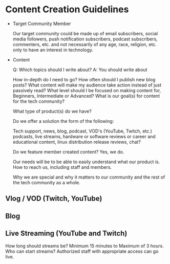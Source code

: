 # Content Creation Guidelines

* Target Community Member

    Our target community could be made up of email subscribers, social media followers, push notification subscribers, podcast subscribers, commenters, etc. and not necessarily of any age, race, religion, etc. only to have an interest in technology.

* Content

   Q: Which topics should I write about?
   A: You should write about

    How in-depth do I need to go?
    How often should I publish new blog posts?
    What content will make my audience take action instead of just passively read?
    What level should I be focused on making content for, Beginners, Intermediate or Advanced?
    What is our goal(s) for content for the tech community?

    What type of product(s) do we have?

    Do we offer a solution the form of the following:

    Tech support, news, blog, podcast, VOD's (YouTube, Twitch, etc.) podcasts, live streams, hardware or software reviews or career and educational content, linux distribution release reviews, chat?

    Do we feature member created content?
      Yes, we do.

    Our needs will be to be able to easily understand what our product is. How to reach us, including staff and members.

    Why we are special and why it matters to our community and the rest of the tech community as a whole.

## Vlog / VOD (Twitch, YouTube)

## Blog

## Live Streaming (YouTube and Twitch)

  How long should streams be?
   Minimum 15 minutes to Maximum of 3 hours.
  Who can start streams?
   Authorized staff with appropriate access can go live.
